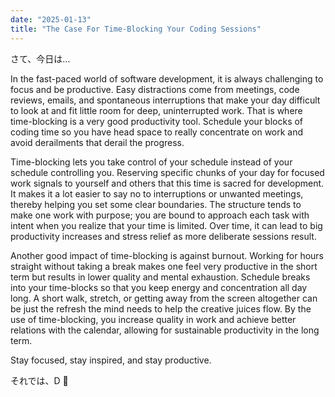 ```yaml
---
date: "2025-01-13"
title: "The Case For Time-Blocking Your Coding Sessions"
---
```


さて、今日は…

In the fast-paced world of software development, it is always challenging to focus and be productive. Easy distractions come from meetings, code reviews, emails, and spontaneous interruptions that make your day difficult to look at and fit little room for deep, uninterrupted work. That is where time-blocking is a very good productivity tool. Schedule your blocks of coding time so you have head space to really concentrate on work and avoid derailments that derail the progress.

Time-blocking lets you take control of your schedule instead of your schedule controlling you. Reserving specific chunks of your day for focused work signals to yourself and others that this time is sacred for development. It makes it a lot easier to say no to interruptions or unwanted meetings, thereby helping you set some clear boundaries. The structure tends to make one work with purpose; you are bound to approach each task with intent when you realize that your time is limited. Over time, it can lead to big productivity increases and stress relief as more deliberate sessions result.

Another good impact of time-blocking is against burnout. Working for hours straight without taking a break makes one feel very productive in the short term but results in lower quality and mental exhaustion. Schedule breaks into your time-blocks so that you keep energy and concentration all day long. A short walk, stretch, or getting away from the screen altogether can be just the refresh the mind needs to help the creative juices flow. By the use of time-blocking, you increase quality in work and achieve better relations with the calendar, allowing for sustainable productivity in the long term.

Stay focused, stay inspired, and stay productive.

それでは、D 🍶
